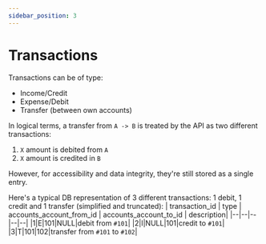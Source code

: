```yaml
---
sidebar_position: 3
---
```


# Transactions
Transactions can be of type:
* Income/Credit
* Expense/Debit
* Transfer (between own accounts)

In logical terms, a transfer from `A -> B` is treated by the API as two different transactions:
1. `X` amount is debited from `A`
2. `X` amount is credited in `B`

However, for accessibility and data integrity, they're still stored as a single entry.


Here's a typical DB representation of 3 different transactions: 1 debit, 1 credit and 1 transfer (simplified and truncated):
| transaction_id | type | accounts_account_from_id | accounts_account_to_id | description|
|--|--|--|--|--|
|1|E|101|NULL|debit from `#101`|
|2|I|NULL|101|credit to `#101`|
|3|T|101|102|transfer from `#101` to `#102`|